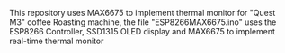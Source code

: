 This repository uses MAX6675 to implement thermal monitor for "Quest M3" coffee Roasting machine,
the file "ESP8266MAX6675.ino" uses the ESP8266 Controller, SSD1315 OLED display and MAX6675 to implement real-time thermal monitor
